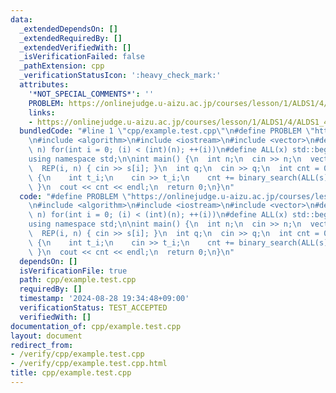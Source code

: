 ```yaml
---
data:
  _extendedDependsOn: []
  _extendedRequiredBy: []
  _extendedVerifiedWith: []
  _isVerificationFailed: false
  _pathExtension: cpp
  _verificationStatusIcon: ':heavy_check_mark:'
  attributes:
    '*NOT_SPECIAL_COMMENTS*': ''
    PROBLEM: https://onlinejudge.u-aizu.ac.jp/courses/lesson/1/ALDS1/4/ALDS1_4_B
    links:
    - https://onlinejudge.u-aizu.ac.jp/courses/lesson/1/ALDS1/4/ALDS1_4_B
  bundledCode: "#line 1 \"cpp/example.test.cpp\"\n#define PROBLEM \"https://onlinejudge.u-aizu.ac.jp/courses/lesson/1/ALDS1/4/ALDS1_4_B\"\
    \n#include <algorithm>\n#include <iostream>\n#include <vector>\n#define REP(i,\
    \ n) for(int i = 0; (i) < (int)(n); ++(i))\n#define ALL(x) std::begin(x), std::end(x)\n\
    using namespace std;\n\nint main() {\n  int n;\n  cin >> n;\n  vector<int> s(n);\n\
    \  REP(i, n) { cin >> s[i]; }\n  int q;\n  cin >> q;\n  int cnt = 0;\n  while(q--)\
    \ {\n    int t_i;\n    cin >> t_i;\n    cnt += binary_search(ALL(s), t_i);\n \
    \ }\n  cout << cnt << endl;\n  return 0;\n}\n"
  code: "#define PROBLEM \"https://onlinejudge.u-aizu.ac.jp/courses/lesson/1/ALDS1/4/ALDS1_4_B\"\
    \n#include <algorithm>\n#include <iostream>\n#include <vector>\n#define REP(i,\
    \ n) for(int i = 0; (i) < (int)(n); ++(i))\n#define ALL(x) std::begin(x), std::end(x)\n\
    using namespace std;\n\nint main() {\n  int n;\n  cin >> n;\n  vector<int> s(n);\n\
    \  REP(i, n) { cin >> s[i]; }\n  int q;\n  cin >> q;\n  int cnt = 0;\n  while(q--)\
    \ {\n    int t_i;\n    cin >> t_i;\n    cnt += binary_search(ALL(s), t_i);\n \
    \ }\n  cout << cnt << endl;\n  return 0;\n}\n"
  dependsOn: []
  isVerificationFile: true
  path: cpp/example.test.cpp
  requiredBy: []
  timestamp: '2024-08-28 19:34:48+09:00'
  verificationStatus: TEST_ACCEPTED
  verifiedWith: []
documentation_of: cpp/example.test.cpp
layout: document
redirect_from:
- /verify/cpp/example.test.cpp
- /verify/cpp/example.test.cpp.html
title: cpp/example.test.cpp
---
```

